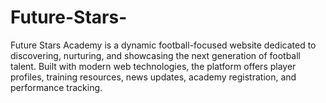 # Future-Stars-
Future Stars Academy is a dynamic football-focused website dedicated to discovering, nurturing, and showcasing the next generation of football talent. Built with modern web technologies, the platform offers player profiles, training resources, news updates, academy registration, and performance tracking.

